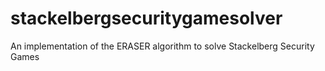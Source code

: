 # stackelbergsecuritygamesolver
An implementation of the ERASER algorithm to solve Stackelberg Security Games

